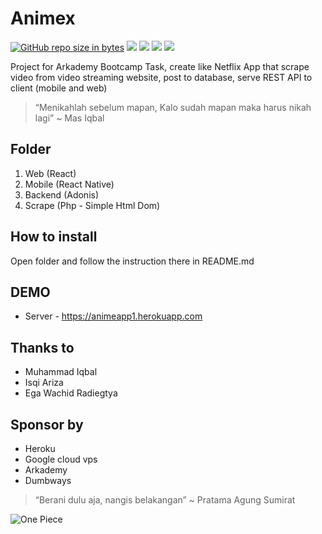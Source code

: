 # Animex
[![GitHub repo size in bytes](https://img.shields.io/github/repo-size/badges/shields.svg)](https://github.com/Arcademy/Animex) [![](https://img.shields.io/github/issues/Arcademy/Animex.svg)](https://github.com/Arcademy/Animex) [![](https://img.shields.io/github/forks/Arcademy/Animex.svg)](https://github.com/Arcademy/Animex) [![](https://img.shields.io/github/stars/Arcademy/Animex.svg)](https://github.com/Arcademy/Animex) [![](https://img.shields.io/twitter/url/https/github.com/rsmnarts/todolist.svg?style=social)](https://twitter.com/rsmnarts)

Project for Arkademy Bootcamp Task, create like Netflix App that scrape video from video streaming website, post to database, serve REST API to client (mobile and web)

> “Menikahlah sebelum mapan, Kalo sudah mapan maka harus nikah lagi” ~ Mas Iqbal

## Folder
1. Web (React)
2. Mobile (React Native)
3. Backend (Adonis)
4. Scrape (Php - Simple Html Dom)

## How to install
Open folder and follow the instruction there in README.md

## DEMO
- Server - https://animeapp1.herokuapp.com

## Thanks to
- Muhammad Iqbal
- Isqi Ariza
- Ega Wachid Radiegtya

## Sponsor by
- Heroku
- Google cloud vps
- Arkademy
- Dumbways

> “Berani dulu aja, nangis belakangan” ~ Pratama Agung Sumirat

![One Piece](https://images5.alphacoders.com/606/thumb-1920-606284.jpg)
